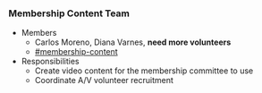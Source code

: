 ### Membership Content Team
* Members
  * Carlos Moreno, Diana Varnes, **need more volunteers**
  * [#membership-content](https://techlahoma.slack.com/messages/membership-content)
* Responsibilities
  * Create video content for the membership committee to use
  * Coordinate A/V volunteer recruitment